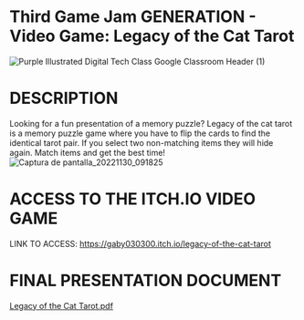 # Third Game Jam GENERATION - Video Game: Legacy of the Cat Tarot
![Purple Illustrated Digital Tech Class Google Classroom Header (1)](https://user-images.githubusercontent.com/44000056/204953259-33fb7f12-8289-4205-b109-7afd5af9dc31.png)

# DESCRIPTION
Looking for a fun presentation of a memory puzzle? Legacy of the cat tarot is a memory puzzle game where you have to flip the cards to find the identical tarot pair. If you select two non-matching items they will hide again.
Match items and get the best time!
![Captura de pantalla_20221130_091825](https://user-images.githubusercontent.com/44000056/204950774-03f88006-e374-4f14-8f3a-bad84ee613f3.png)

# ACCESS TO THE ITCH.IO VIDEO GAME
LINK TO ACCESS: https://gaby030300.itch.io/legacy-of-the-cat-tarot

# FINAL PRESENTATION DOCUMENT
[Legacy of the Cat Tarot.pdf](https://github.com/Gaby030300/Third-Game-Jam/files/10137446/Legacy.of.the.Cat.Tarot.pdf)

